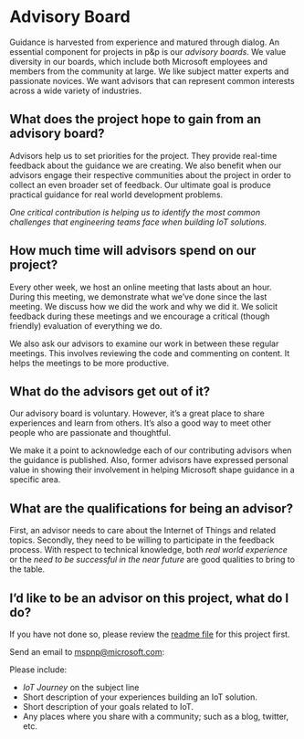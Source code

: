 # Advisory Board

Guidance is harvested from experience and matured through dialog. 
An essential component for projects in p&p is our _advisory boards_. 
We value diversity in our boards, which include both Microsoft employees and members from the community at large. 
We like subject matter experts and passionate novices. 
We want advisors that can represent common interests across a wide variety of industries.

## What does the project hope to gain from an advisory board?

Advisors help us to set priorities for the project.
They provide real-time feedback about the guidance we are creating.
We also benefit when our advisors engage their respective communities about the project in order to collect an even broader set of feedback.
Our ultimate goal is produce practical guidance for real world development problems.

_One critical contribution is helping us to identify the most common challenges that engineering teams face when building IoT solutions._

## How much time will advisors spend on our project?

Every other week, we host an online meeting that lasts about an hour. 
During this meeting, we demonstrate what we’ve done since the last meeting. 
We discuss how we did the work and why we did it. 
We solicit feedback during these meetings and we encourage a critical (though friendly) evaluation of everything we do.

We also ask our advisors to examine our work in between these regular meetings. 
This involves reviewing the code and commenting on content. 
It helps the meetings to be more productive.

## What do the advisors get out of it?

Our advisory board is voluntary. 
However, it’s a great place to share experiences and learn from others. 
It’s also a good way to meet other people who are passionate and thoughtful. 

We make it a point to acknowledge each of our contributing advisors when the guidance is published. 
Also, former advisors have expressed personal value in showing their involvement in helping Microsoft shape guidance in a specific area. 

## What are the qualifications for being an advisor?

First, an advisor needs to care about the Internet of Things and related topics. 
Secondly, they need to be willing to participate in the feedback process. 
With respect to technical knowledge, both _real world experience_ 
or the _need to be successful in the near future_ are good qualities to bring to the table.

## I’d like to be an advisor on this project, what do I do?

If you have not done so, please review the [readme file](README.md) for this project first.

Send an email to <a href="mailto:mspnp@microsoft.com?subject=IoT Journey">mspnp@microsoft.com</a>:

Please include:
* _IoT Journey_ on the subject line
* Short description of your experiences building an IoT solution.
* Short description of your goals related to IoT.
* Any places where you share with a community; such as a blog, twitter, etc.
